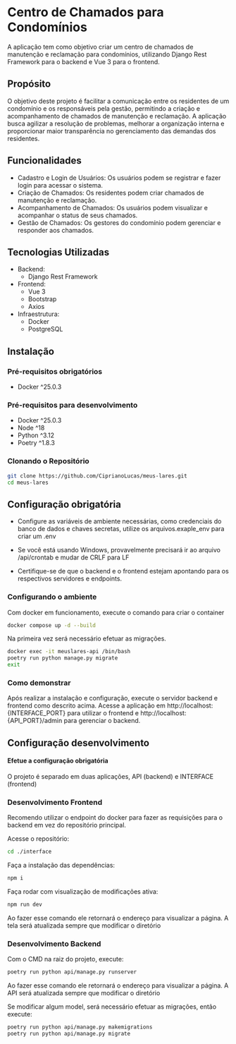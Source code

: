 # Centro de Chamados para Condomínios
A aplicação tem como objetivo criar um centro de chamados de manutenção e reclamação para condomínios, utilizando Django Rest Framework para o backend e Vue 3 para o frontend.

## Propósito
O objetivo deste projeto é facilitar a comunicação entre os residentes de um condomínio e os responsáveis pela gestão, permitindo a criação e acompanhamento de chamados de manutenção e reclamação. A aplicação busca agilizar a resolução de problemas, melhorar a organização interna e proporcionar maior transparência no gerenciamento das demandas dos residentes.

## Funcionalidades
- Cadastro e Login de Usuários: Os usuários podem se registrar e fazer login para acessar o sistema.
- Criação de Chamados: Os residentes podem criar chamados de manutenção e reclamação.
- Acompanhamento de Chamados: Os usuários podem visualizar e acompanhar o status de seus chamados.
- Gestão de Chamados: Os gestores do condomínio podem gerenciar e responder aos chamados.
## Tecnologias Utilizadas
- Backend:
    - Django Rest Framework
- Frontend:
    - Vue 3
    - Bootstrap
    - Axios
- Infraestrutura:
    - Docker
    - PostgreSQL

## Instalação
### Pré-requisitos obrigatórios
- Docker ^25.0.3

### Pré-requisitos para desenvolvimento
- Docker ^25.0.3
- Node ^18
- Python ^3.12
- Poetry ^1.8.3

### Clonando o Repositório

```bash
git clone https://github.com/CiprianoLucas/meus-lares.git
cd meus-lares
```

## Configuração obrigatória
- Configure as variáveis de ambiente necessárias, como credenciais do banco de dados e chaves secretas, utilize os arquivos.exaple_env para criar um .env

- Se você está usando Windows, provavelmente precisará ir ao arquivo /api/crontab e mudar de CRLF para LF

- Certifique-se de que o backend e o frontend estejam apontando para os respectivos servidores e endpoints.


### Configurando o ambiente
Com docker em funcionamento, execute o comando para criar o container
```bash
docker compose up -d --build
```

Na primeira vez será necessário efetuar as migrações.
```bash
docker exec -it meuslares-api /bin/bash
poetry run python manage.py migrate
exit
```
### Como demonstrar
Após realizar a instalação e configuração, execute o servidor backend e frontend como descrito acima. Acesse a aplicação em http://localhost:{INTERFACE_PORT} para utilizar o frontend e http://localhost:{API_PORT}/admin para gerenciar o backend.

## Configuração desenvolvimento
#### Efetue a configuração obrigatória

O projeto é separado em duas aplicações, API (backend) e INTERFACE (frontend)

### Desenvolvimento Frontend
Recomendo utilizar o endpoint do docker para fazer as requisições para o backend em vez do repositório principal.

Acesse o repositório:
```bash
cd ./interface
```

Faça a instalação das dependências:
```bash
npm i
```

Faça rodar com visualização de modificações ativa:
```bash
npm run dev
```
Ao fazer esse comando ele retornará o endereço para visualizar a página. A tela será atualizada sempre que modificar o diretório

### Desenvolvimento Backend

Com o CMD na raiz do projeto, execute:
```bash
poetry run python api/manage.py runserver
```
Ao fazer esse comando ele retornará o endereço para visualizar a página. A API será atualizada sempre que modificar o diretório

Se modificar algum model, será necessário efetuar as migrações, então execute:

```bash
poetry run python api/manage.py makemigrations
poetry run python api/manage.py migrate
```
